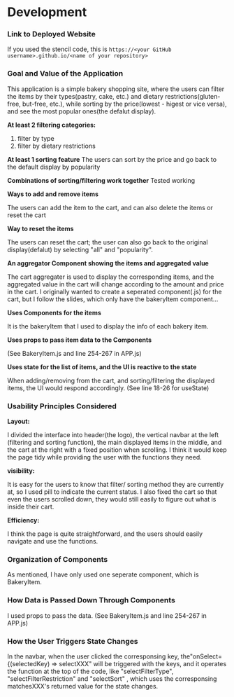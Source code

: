 # Development

### Link to Deployed Website
If you used the stencil code, this is `https://<your GitHub username>.github.io/<name of your repository>`

### Goal and Value of the Application
This application is a simple bakery shopping site, where the users can filter the items by their types(pastry, cake, etc.) and dietary restrictions(gluten-free, but-free, etc.), while sorting by the price(lowest - higest or vice versa), and see the most popular ones(the defalut display).

**At least 2 filtering categories:**
1. filter by type
2. filter by dietary restrictions


**At least 1 sorting feature**
The users can sort by the price and go back to the default display by popularity

**Combinations of sorting/filtering work together**
Tested working

**Ways to add and remove items**  

The users can add the item to the cart, and can also delete the items or reset the cart

**Way to reset the items**  

The users can reset the cart; the user can also go back to the original display(defalut) by selecting "all" and "popularity".

**An aggregator Component showing the items and aggregated value**  

The cart aggregater is used to display the corresponding items, and the aggregated value in the cart will change according to the amount and price in the cart. I originally wanted to create a seperated component(.js) for the cart, but I follow the slides, which only have the bakeryItem component...

**Uses Components for the items**  

It is the bakeryItem that I used to display the info of each bakery item.

**Uses props to pass item data to the Components**  

(See BakeryItem.js and line 254-267 in APP.js)

**Uses state for the list of items, and the UI is reactive to the state**  

When adding/removing from the cart, and sorting/filtering the displayed items, the UI would respond accordingly. 
(See line 18-26 for useState)

### Usability Principles Considered
**Layout:**  

I divided the interface into header(the logo), the vertical navbar at the left (filtering and sorting function), the main displayed items in the middle, and the cart at the right with a fixed position when scrolling. I think it would keep the page tidy while providing the user with the functions they need. 

**visibility:**  

It is easy for the users to know that filter/ sorting method they are currently at, so I used pill to indicate the current status. I also fixed the cart so that even the users scrolled down, they would still easily to figure out what is inside their cart.

**Efficiency:**  

I think the page is quite straightforward, and the users should easily navigate and use the functions.

### Organization of Components
As mentioned, I have only used one seperate component, which is BakeryItem. 

### How Data is Passed Down Through Components
I used props to pass the data. (See BakeryItem.js and line 254-267 in APP.js)

### How the User Triggers State Changes
In the navbar, when the user clicked the corresponsing key, the"onSelect={(selectedKey) => selectXXX" will be triggered with the keys, and it operates the function at the top of the code, like "selectFilterType", "selectFilterRestriction" and "selectSort" , which uses the corresponsing matchesXXX's returned value for the state changes.
